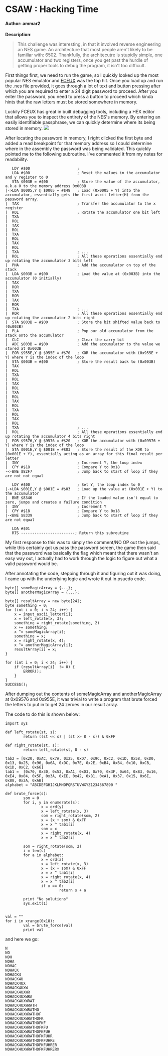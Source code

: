 # CSAW : Hacking Time

#### Author: ammar2

**Description**:
> This challenge was interesting, in that it involved reverse engineering an NES game. An architecture that most people aren't likely to be familiar with: 6502. Thankfully, the architecutre is stupidly simple, one accumulator and two registers, once you get past the hurdle of getting proper tools to debug the program, it isn't too difficult.

First things first, we need to run the game, so I quickly looked up the most popular NES emulator and [FCEUX](http://www.fceux.com/web/home.html) was the top hit. Once you load up and run the .nes file provided, it goes through a lot of text and button pressing after which you are required to enter a 24 digit password to proceed. After you enter the password, you need to press a button to proceed which kinda hints that the raw letters must be stored somewhere in memory.

Luckily FCEUX has great in built debugging tools, including a HEX editor that allows you to inspect the entirety of the NES's memory. By entering an easily identifiable passphrase, we can quickly determine where its being stored in memory.
![](https://i.imgur.com/C76tYGC.png)

After locating the password in memory, I right clicked the first byte and added a read breakpoint for that memory address so I could determine where in the assembly the password was being validated. This quickly pointed me to the following subroutine. I've commented it from my notes for readability.

       LDY #$00                     ;
       LDA #$00                     ; Reset the values in the accumulator and y register to 0
       STA $003B = #$00             ; Store the value of the accumulator, a.k.a 0 to the memory address 0x003B
    |->LDA $0005,Y @ $0005 = #$48   ; Load (0x0005 + Y) into the accumulator, essentially gets the first ascii letter(H) from the password array.
    |  TAX                          ; Transfer the accumulator to the x register
    |  ROL                          ; Rotate the accumulator one bit left
    |  TXA
    |  ROL
    |  TAX
    |  ROL
    |  TXA
    |  ROL
    |  TAX
    |  ROL
    |  TXA                          ; ...
    |  ROL                          ; All these operations essentially end up rotating the accumulator 3 bits left
    |  PHA                          ; Add the accumulator on top of the stack
    |  LDA $003B = #$00             ; Load the value at (0x003B) into the accumulator (0 initially)
    |  TAX
    |  ROR
    |  TXA
    |  ROR
    |  TAX
    |  ROR
    |  TXA                          ; ...
    |  ROR                          ; All these operations essentially end up rotating the accumulator 2 bits right
    |  STA $003B = #$00             ; Store the bit shifted value back to (0x003B)
    |  PLA                          ; Pop our old accumulator from the stack onto the accumulator
    |  CLC                          ; Clear the carry bit
    |  ADC $003B = #$00             ; Add the accumulator to the value we stored at 0x003B
    |  EOR $955E,Y @ $955E = #$70   ; XOR the accumulator with (0x955E + Y) where Y is the index of the loop
    |  STA $003B = #$00             ; Store the result back to (0x003B)
    |  TAX
    |  ROL
    |  TXA
    |  ROL
    |  TAX
    |  ROL
    |  TXA
    |  ROL
    |  TAX
    |  ROL
    |  TXA
    |  ROL
    |  TAX
    |  ROL
    |  TXA                          ; ...
    |  ROL                          ; All these operations essentially end up rotating the accumulator 4 bits right
    |  EOR $9576,Y @ $9576 = #$20   ; XOR the accumulator with (0x09576 + Y) where Y is the index of the loop
    |  STA $001E,Y @ $001E = #$03   ; Store the result of the XOR to (0x001E + Y), essentially acting as an array for this final result per letter
    |  INY                          ; Increment Y, the loop index
    |  CPY #$18                     ; Compare Y to 0x18
    -<-BNE $82F7                    ; Jump back to start of loop if they are not not equal

       LDY #$00                     ; Set Y, the loop index to 0
    |->LDA $001E,Y @ $001E = #$03   ; Load up the value at (0x001E + Y) to the accumulator
    |  BNE $8346                    ; If the loaded value isn't equal to zero, jumps and creates a failure condition
    |  INY                          ; Increment Y
    |  CPY #$18                     ; Compare Y to 0x18
    |-<BNE $8339                    ; Jump back to start of loop if they are not equal

       LDA #$01
       RTS ------------------------; Return this subroutine


My first response to this was to simply the comment/NO OP out the jumps, while this certainly got us pass the password screen, the game then said that the password was basically the flag which meant that there wasn't an easy way out, I actually had to work through the logic to figure out what a valid password would be.

After annotating the code, stepping through it and figuring out it was doing, I came up with the underlying logic and wrote it out in psuedo code.


    byte[] someMagicArray = {...};
    byte[] anotherMagicArray = {...};

    byte[] resultArray = new byte[24];
    byte something = 0;
    for (int i = 0; i < 24; i++) {
        x = input_ascii_letter[i];
        x = left_rotate(x, 3);
        something = right_rotate(something, 2)
        x += something;
        x ^= someMagicArray[i];
        something = x;
        x = right_rotate(x, 4);
        x ^= anotherMagicArray[i];
        resultArray[i] = x;
    }

    for (int i = 0; i < 24; i++) {
        if (resultArray[i]  != 0) {
            ERROR();
        }
    }
    SUCCESS();



After dumping out the contents of someMagicArray and anotherMagicArray at 0x09576 and 0x955E, it was trivial to write a program that brute forced the letters to put in to get 24 zeroes in our result array.

The code to do this is shown below:

    import sys

    def left_rotate(st, s):
            return ((st << s) | (st >> 8 - s)) & 0xFF

    def right_rotate(st, s):
            return left_rotate(st, 8 - s)

    tab2 = [0x20, 0xAC, 0x7A, 0x25, 0xD7, 0x9C, 0xC2, 0x1D, 0x58, 0xD0, 0x13, 0x25, 0x96, 0x6A, 0xDC, 0x7E, 0x2E, 0xB4, 0xB4, 0x10, 0xCB, 0x1D, 0xC2, 0x66]
    tab1 =  [0x70, 0x30, 0x53, 0xA1, 0xD3, 0x70, 0x3F, 0x64, 0xB3, 0x16, 0xE4, 0x04, 0x5F, 0x3A, 0xEE, 0x42, 0xB1, 0xA1, 0x37, 0x15, 0x6E, 0x88, 0x2A, 0xAB]
    alphabet = "ABCDEFGHIJKLMNOPQRSTUVWXYZ1234567890 "

    def brute_force(s):
            som = 0
            for i, y in enumerate(s):
                    x = ord(y)
                    x = left_rotate(x, 3)
                    som = right_rotate(som, 2)
                    x = (x + som) & 0xFF
                    x = x ^ tab1[i]
                    som = x
                    x = right_rotate(x, 4)
                    x = x ^ tab2[i]

            som = right_rotate(som, 2)
            i = len(s)
            for a in alphabet:
                    x = ord(a)
                    x = left_rotate(x, 3)
                    x = (x + som) & 0xFF
                    x = x ^ tab1[i]
                    x = right_rotate(x, 4)
                    x = x ^ tab2[i]
                    if x == 0:
                            return s + a

            print "No solutions"
            sys.exit(1)


    val = ""
    for i in xrange(0x18):
            val = brute_force(val)
            print val
and here we go:

    N
    NO
    NOH
    NOHA
    NOHAC
    NOHACK
    NOHACK4
    NOHACK4U
    NOHACK4UX
    NOHACK4UXW
    NOHACK4UXWR
    NOHACK4UXWRA
    NOHACK4UXWRAT
    NOHACK4UXWRATH
    NOHACK4UXWRATHO
    NOHACK4UXWRATHOF
    NOHACK4UXWRATHOFK
    NOHACK4UXWRATHOFKF
    NOHACK4UXWRATHOFKFU
    NOHACK4UXWRATHOFKFUH
    NOHACK4UXWRATHOFKFUHR
    NOHACK4UXWRATHOFKFUHRE
    NOHACK4UXWRATHOFKFUHRER
    NOHACK4UXWRATHOFKFUHRERX
